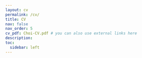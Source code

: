 ```yaml
---
layout: cv
permalink: /cv/
title: CV
nav: false
nav_order: 5
cv_pdf: Choi-CV.pdf # you can also use external links here
description: 
toc:
  sidebar: left
---
```

